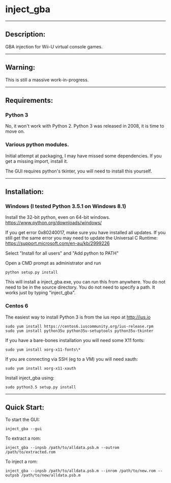 # inject_gba

-----

## Description:
GBA injection for Wii-U virtual console games.

-----

## Warning:
This is still a massive work-in-progress.

-----

## Requirements:
### Python 3
No, it won't work with Python 2.
Python 3 was released in 2008, it is time to move on.

### Various python modules.
Initial attempt at packaging, I may have missed some dependencies.
If you get a missing import, install it.

The GUI requires python's tkinter, you will need to install this yourself.

-----

## Installation:

### Windows (I tested Python 3.5.1 on Windows 8.1)

Install the 32-bit python, even on 64-bit windows.
https://www.python.org/downloads/windows/

If you get error 0x80240017, make sure you have installed all updates.
If you still get the same error you may need to update the Universal C Runtime:
https://support.microsoft.com/en-au/kb/2999226

Select "Install for all users" and "Add python to PATH"

Open a CMD prompt as administrator and run
```
python setup.py install
```

This will install a inject_gba.exe, you can run this from anywhere.
You do not need to be in the source directory.
You do not need to specify a path.
It works just by typing "inject_gba".

### Centos 6
The easiest way to install Python 3 is from the ius repo at http://ius.io
```
sudo yum install https://centos6.iuscommunity.org/ius-release.rpm
sudo yum install python35u python35u-setuptools python35u-tkinter
```

If you have a bare-bones installation you will need some X11 fonts:
```
sudo yum install xorg-x11-fonts\*
```

If you are connecting via SSH (eg to a VM) you will need xauth:
```
sudo yum install xorg-x11-xauth
```

Install inject_gba using:
```
sudo python3.5 setup.py install
```

-----

## Quick Start:

To start the GUI:
```
inject_gba --gui
```

To extract a rom:
```
inject_gba --inpsb /path/to/alldata.psb.m --outrom /path/to/extracted.rom
```

To inject a rom:
```
inject_gba --inpsb /path/to/alldata.psb.m --inrom /path/to/new.rom --outpsb /path/to/new/alldata.psb.m
```
